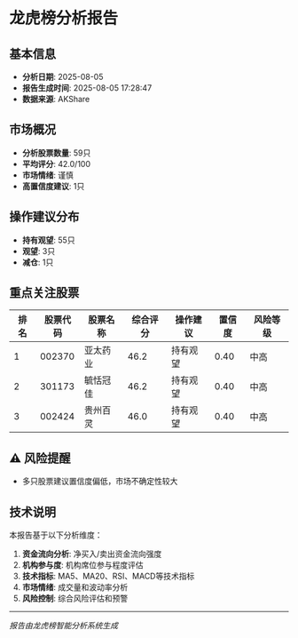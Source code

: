 # 龙虎榜分析报告

## 基本信息
- **分析日期**: 2025-08-05
- **报告生成时间**: 2025-08-05 17:28:47
- **数据来源**: AKShare

## 市场概况
- **分析股票数量**: 59只
- **平均评分**: 42.0/100
- **市场情绪**: 谨慎
- **高置信度建议**: 1只

## 操作建议分布
- **持有观望**: 55只
- **观望**: 3只
- **减仓**: 1只

## 重点关注股票

| 排名 | 股票代码 | 股票名称 | 综合评分 | 操作建议 | 置信度 | 风险等级 |
|------|----------|----------|----------|----------|---------|----------|
| 1 | 002370 | 亚太药业 | 46.2 | 持有观望 | 0.40 | 中高 |
| 2 | 301173 | 毓恬冠佳 | 46.2 | 持有观望 | 0.40 | 中高 |
| 3 | 002424 | 贵州百灵 | 46.0 | 持有观望 | 0.40 | 中高 |

## ⚠️ 风险提醒
- 多只股票建议置信度偏低，市场不确定性较大

## 技术说明
本报告基于以下分析维度：
1. **资金流向分析**: 净买入/卖出资金流向强度
2. **机构参与度**: 机构席位参与程度评估  
3. **技术指标**: MA5、MA20、RSI、MACD等技术指标
4. **市场情绪**: 成交量和波动率分析
5. **风险控制**: 综合风险评估和预警

---
*报告由龙虎榜智能分析系统生成*
